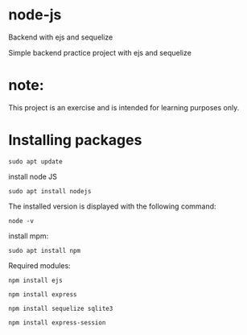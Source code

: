# node-js
Backend with ejs and sequelize

Simple backend practice project with ejs and sequelize

# note: 
This project is an exercise and is intended for learning purposes only.

# Installing packages
```
sudo apt update
```
install node JS
```
sudo apt install nodejs
```
The installed version is displayed with the following command:
```
node -v
```
install mpm:
```
sudo apt install npm
```
Required modules:
```
npm install ejs
```
```
npm install express
```
```
npm install sequelize sqlite3
```
```
npm install express-session
```
